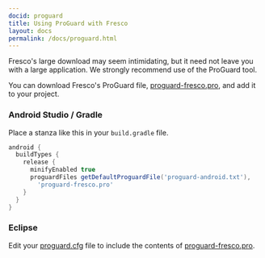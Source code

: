 ```yaml
---
docid: proguard
title: Using ProGuard with Fresco
layout: docs
permalink: /docs/proguard.html
---
```


Fresco's large download may seem intimidating, but it need not leave you with a large application. We strongly recommend use of the ProGuard tool.

You can download Fresco's ProGuard file, [proguard-fresco.pro](https://raw.githubusercontent.com/facebook/fresco/master/proguard-fresco.pro), and add it to your project.

### Android Studio / Gradle

Place a stanza like this in your `build.gradle` file.

```groovy
android {
  buildTypes {
    release {
      minifyEnabled true
      proguardFiles getDefaultProguardFile('proguard-android.txt'),
        'proguard-fresco.pro'
    }
  }
}
```

### Eclipse

Edit your [proguard.cfg](http://developer.android.com/tools/help/proguard.html#enabling) file to include the contents of [proguard-fresco.pro](https://raw.githubusercontent.com/facebook/fresco/master/proguard-fresco.pro).
